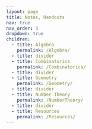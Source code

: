 ```yaml
---
layout: page
title: Notes, Handouts
nav: true
nav_order: 3
dropdown: true
children:
  - title: Algebra
    permalink: /Algebra/
  - title: divider
  - title: Combinatorics
    permalink: /Combinatorics/
  - title: divider
  - title: Geometry
    permalink: /Geometry/
  - title: divider
  - title: Number Theory
    permalink: /NumberTheory/
  - title: divider
  - title: Resources
    permalink: /Resources/
---
```

